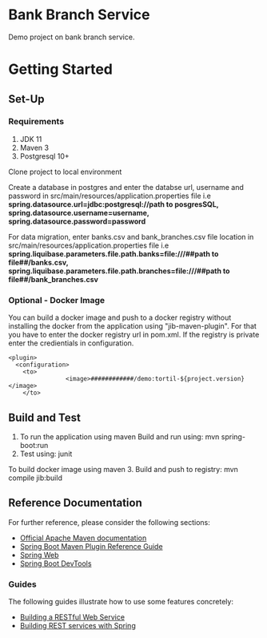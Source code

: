 # Bank Branch Service
Demo project on bank branch service.

# Getting Started

## Set-Up

### Requirements
1. JDK 11
2. Maven 3
3. Postgresql 10+

Clone project to local environment

Create a database in postgres and enter the databse url, username and password in src/main/resources/application.properties file i.e **spring.datasource.url=jdbc:postgresql://path to posgresSQL, spring.datasource.username=username, spring.datasource.password=password**

For data migration, enter banks.csv and bank_branches.csv file location in src/main/resources/application.properties file i.e **spring.liquibase.parameters.file.path.banks=file:///##path to file##/banks.csv, spring.liquibase.parameters.file.path.branches=file:///##path to file##/bank_branches.csv**

### Optional - Docker Image
You can build a docker image and push to a docker registry without installing the docker from the application using "jib-maven-plugin". For that you have to enter the docker registry url in pom.xml. If the registry is private enter the credientials in configuration.
```
<plugin> 
  <configuration> 
    <to>
				<image>############/demo:tortil-${project.version}</image>
    </to>
```

## Build and Test
1. To run the application using maven
Build and run using: mvn spring-boot:run
2. Test using: junit

To build docker image using maven
3. Build and push to registry: mvn compile jib:build

## Reference Documentation
For further reference, please consider the following sections:

* [Official Apache Maven documentation](https://maven.apache.org/guides/index.html)
* [Spring Boot Maven Plugin Reference Guide](https://docs.spring.io/spring-boot/docs/2.4.5/maven-plugin/reference/html/)
* [Spring Web](https://docs.spring.io/spring-boot/docs/2.4.5/reference/htmlsingle/#boot-features-developing-web-applications)
* [Spring Boot DevTools](https://docs.spring.io/spring-boot/docs/2.4.5/reference/htmlsingle/#using-boot-devtools)

### Guides
The following guides illustrate how to use some features concretely:

* [Building a RESTful Web Service](https://spring.io/guides/gs/rest-service/)
* [Building REST services with Spring](https://spring.io/guides/tutorials/bookmarks/)
